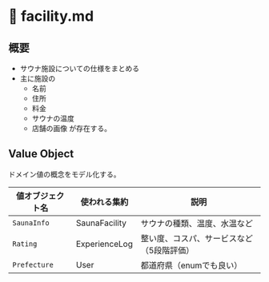# 🧭 facility.md

## 概要
- サウナ施設についての仕様をまとめる
- 主に施設の
  - 名前
  - 住所
  - 料金
  - サウナの温度
  - 店舗の画像
が存在する。

## Value Object
ドメイン値の概念をモデル化する。

| 値オブジェクト名     | 使われる集約        | 説明                    |
| ------------ | ------------- | --------------------- |
| `SaunaInfo`  | SaunaFacility | サウナの種類、温度、水温など        |
| `Rating`     | ExperienceLog | 整い度、コスパ、サービスなど（5段階評価） |
| `Prefecture` | User          | 都道府県（enumでも良い）        |
